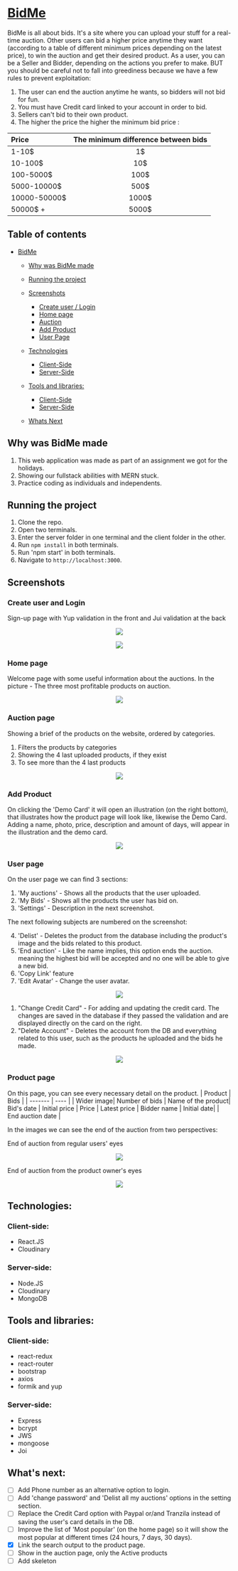 # [BidMe](https://bidme.netlify.app/) 
BidMe is all about bids. It's a site where you can upload your stuff for a real-time auction. Other users can bid a higher price anytime they want (according to a table of different minimum prices depending  on the latest price), to win the auction and get their desired product. 
As a user, you can be a Seller and Bidder, depending  on the actions you prefer to make. BUT you should be careful not to fall into greediness because we have a few rules to prevent exploitation:

1. The user can end the auction anytime he wants, so bidders will not bid for fun. 
2. You must have Credit card linked to your account in order to bid. 
3. Sellers can't bid to their own product.
4. The higher the price the higher the minimum bid price :

| Price | The minimum difference between bids |
| :----- | :---------: |
| 1-10$ |  1$  |
| 10-100$ | 10$ |
| 100-5000$ | 100$ |
| 5000-10000$ | 500$ |
| 10000-50000$ | 1000$ |
| 50000$ + | 5000$ |


## Table of contents 
- [BidMe](#bidme)
  - [Why was BidMe made](#why-was-bidme-made)
  - [Running the project](#running-the-project)
  - [Screenshots](#screenshots)
    + [Create user / Login](#create-user-and-login)
    + [Home page](#home-page)
    + [Auction](#auction-page)
    + [Add Product](#add-product)
    + [User Page](#user-page)

  - [Technologies](#technologies)
    + [Client-Side](#client-side)
    + [Server-Side](#server-side)
  - [Tools and libraries:](#tools-and-libraries)
    + [Client-Side](#client-side)
    + [Server-Side](#server-side)
  - [Whats Next](#whats-next)
  
## Why was BidMe made

1. This web application was made as part of an assignment we got for the holidays.  
2. Showing our fullstack abilities with MERN stuck.
3. Practice coding as individuals and independents.

## Running the project

1. Clone the repo.
2. Open two terminals.
3. Enter the server folder in one terminal and the client folder in the other.
4. Run `npm install` in both terminals.
4. Run 'npm start' in both terminals.
5. Navigate to `http://localhost:3000`.

## Screenshots

### Create user and Login
Sign-up page with Yup validation in the front and Jui validation at the back

<p align="center"><img src="https://res.cloudinary.com/diggwedxe/image/upload/v1666188770/Screenshots/singup_jjwan6.jpg" /></p>

<p align="center"><img src="https://res.cloudinary.com/diggwedxe/image/upload/v1666188307/Screenshots/login_nylwtz.jpg" /></p>

### Home page
Welcome page with some useful information about the auctions. In the picture - The three most profitable products on auction.

<p align="center"><img src="https://res.cloudinary.com/diggwedxe/image/upload/v1666188307/Screenshots/home_page_ummq0z.jpg"/></p>


### Auction page
Showing a brief of the products on the website, ordered by categories.
1. Filters the products by categories
2. Showing the 4 last uploaded products, if they exist
3. To see more than the 4 last products

<p align="center"><img src="https://res.cloudinary.com/diggwedxe/image/upload/v1666392365/Screenshots/auction_lbnkxd.jpg"/></p>

### Add Product
On clicking the 'Demo Card' it will open an illustration (on the right bottom), that illustrates how the product page will look like, likewise the Demo Card. 
Adding a name, photo, price, description and amount of days, will appear in the illustration and the demo card.

<p align="center"><img src="https://res.cloudinary.com/diggwedxe/image/upload/v1666188283/Screenshots/add_product_nkibas.jpg"/></p>

### User page
On the user page we can find 3 sections:
1. 'My auctions' - Shows all the products that the user uploaded.
2. 'My Bids' - Shows all the products the user has bid on.
3. 'Settings' - Description in the next screenshot.

The next following subjects are numbered on the screenshot:

4. 'Delist' - Deletes the product from the database including the product's image and the bids related to this product.
5. 'End auction' - Like the name implies, this option ends the auction. meaning the highest bid will be accepted and no one will be able to give a new bid.
6. 'Copy Link' feature
7. 'Edit Avatar' - Change the user avatar.

<p align="center"><img src="https://res.cloudinary.com/diggwedxe/image/upload/v1666188306/Screenshots/user_page_ppxpho.jpg"/></p>

1. "Change Credit Card" - For adding and updating the credit card. The changes are saved in the database if they passed the validation and are displayed directly on the card on the right.
2. "Delete Account" - Deletes the account from the DB and everything related to this user, such as the products he uploaded and the bids he made.

<p align="center"><img src="https://res.cloudinary.com/diggwedxe/image/upload/v1666189383/Screenshots/user_settings_xdcyu8.jpg"/></p>

### Product page
On this page, you can see every necessary detail on the product. 
| Product | Bids |
| ------- | ---- |
| Wider image| Number of bids
| Name of the product| Bid's date
| Initial price | Price
| Latest price | Bidder name
| Initial date|
| End auction date |

In the images we can see the end of the auction from two perspectives: 

End of auction from regular users' eyes

<p align="center"><img src="https://res.cloudinary.com/diggwedxe/image/upload/v1666188289/Screenshots/End-auction_pept91.jpg"/></p>

End of auction from the product owner's eyes

<p align="center"><img src="https://res.cloudinary.com/diggwedxe/image/upload/v1666188288/Screenshots/End-auction-product-owner_rgmca7.jpg"/></p>

## Technologies:

### Client-side:
* React.JS
* Cloudinary

### Server-side:
* Node.JS
* Cloudinary
* MongoDB

## Tools and libraries:

### Client-side:
  * react-redux
  * react-router
  * bootstrap
  * axios
  * formik and yup

### Server-side:
  * Express
  * bcrypt
  * JWS
  * mongoose
  * Joi

## What's next:
- [ ] Add Phone number as an alternative option to login.
- [ ] Add 'change password' and 'Delist all my auctions' options in the setting section. 
- [ ] Replace the Credit Card option with Paypal or/and Tranzila instead of saving the user's card details in the DB. 
- [ ] Improve the list of 'Most popular' (on the home page) so it will show the most popular at different times (24 hours, 7 days, 30 days).
- [x] Link the search output to the product page.
- [ ] Show in the auction page, only the Active products
- [ ] Add skeleton

